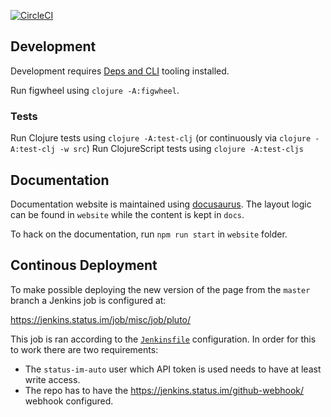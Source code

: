 
[![CircleCI](https://img.shields.io/circleci/project/github/status-im/pluto.svg)](https://circleci.com/gh/status-im/pluto/tree/master)

## Development

Development requires [Deps and CLI](https://clojure.org/guides/getting_started) tooling installed.

Run figwheel using `clojure -A:figwheel`.

### Tests 

Run Clojure tests using `clojure -A:test-clj` (or continuously via `clojure -A:test-clj -w src`)
Run ClojureScript tests using `clojure -A:test-cljs`

## Documentation

Documentation website is maintained using [docusaurus](https://docusaurus.io). The layout logic can be found in `website` while the content is kept in `docs`.

To hack on the documentation, run `npm run start` in `website` folder.

## Continous Deployment

To make possible deploying the new version of the page from the `master` branch a Jenkins job is configured at:

https://jenkins.status.im/job/misc/job/pluto/

This job is ran according to the [`Jenkinsfile`](Jenkinsfile) configuration.
In order for this to work there are two requirements:

* The `status-im-auto` user which API token is used needs to have at least write access.
* The repo has to have the https://jenkins.status.im/github-webhook/ webhook configured.
